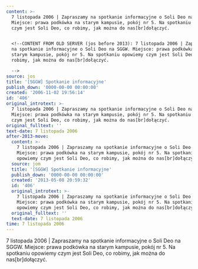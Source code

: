 ```yaml
---
content: >-
  7 listopada 2006 | Zapraszamy na spotkanie informacyjne o Soli Deo na SGGW.
  Miejsce: prawa podkówka na starym kampusie, pokój nr 5. Na spotkaniu opowiemy
  czym jest Soli Deo, co robimy, jak można do nas[br]dołączyć.


  <!--CONTENT FROM OLD SERVER (jos before 2013): 7 listopada 2006 | Zapraszamy
  na spotkanie informacyjne o Soli Deo na SGGW. Miejsce: prawa podkówka na
  starym kampusie, pokój nr 5. Na spotkaniu opowiemy czym jest Soli Deo, co
  robimy, jak można do nas[br]dołączyć.

  -->
source: jos
title: '[SGGW] Spotkanie informacyjne'
publish_down: '0000-00-00 00:00:00'
created: '2006-11-02 19:56:14'
id: '406'
original_introtext: >-
  7 listopada 2006 | Zapraszamy na spotkanie informacyjne o Soli Deo na SGGW.
  Miejsce: prawa podkówka na starym kampusie, pokój nr 5. Na spotkaniu opowiemy
  czym jest Soli Deo, co robimy, jak można do nas[br]dołączyć.
original_fulltext: ''
text-date: 7 listopada 2006
after-2013-move:
  content: >-
    7 listopada 2006 | Zapraszamy na spotkanie informacyjne o Soli Deo na SGGW.
    Miejsce: prawa podkówka na starym kampusie, pokój nr 5. Na spotkaniu
    opowiemy czym jest Soli Deo, co robimy, jak można do nas[br]dołączyć.
  source: jom
  title: '[SGGW] Spotkanie informacyjne'
  publish_down: '0000-00-00 00:00:00'
  created: '2013-05-08 20:59:32'
  id: '406'
  original_introtext: >-
    7 listopada 2006 | Zapraszamy na spotkanie informacyjne o Soli Deo na SGGW.
    Miejsce: prawa podkówka na starym kampusie, pokój nr 5. Na spotkaniu
    opowiemy czym jest Soli Deo, co robimy, jak można do nas[br]dołączyć.
  original_fulltext: ''
  text-date: 7 listopada 2006
time: 7 listopada 2006
---
```

7 listopada 2006 | Zapraszamy na spotkanie informacyjne o Soli Deo na SGGW. Miejsce: prawa podkówka na starym kampusie, pokój nr 5. Na spotkaniu opowiemy czym jest Soli Deo, co robimy, jak można do nas[br]dołączyć.

<!--CONTENT FROM OLD SERVER (jos before 2013): 7 listopada 2006 | Zapraszamy na spotkanie informacyjne o Soli Deo na SGGW. Miejsce: prawa podkówka na starym kampusie, pokój nr 5. Na spotkaniu opowiemy czym jest Soli Deo, co robimy, jak można do nas[br]dołączyć.
-->

<!--{{json:{"created_date":"2006-11-02 19:56:14","publish_down":"0000-00-00 00:00:00","id":"406"}}}-->